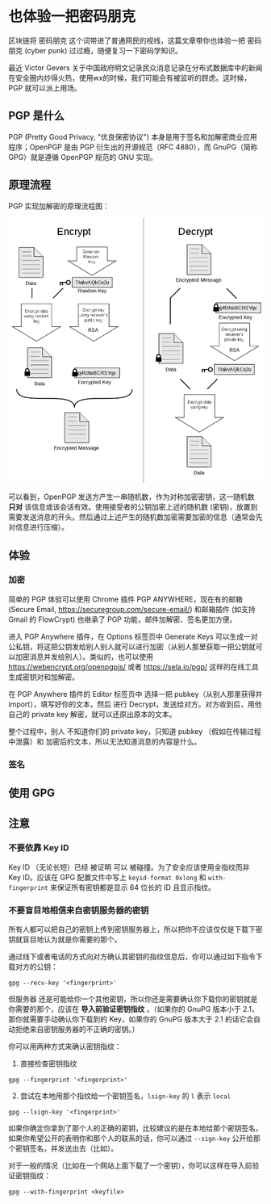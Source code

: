 # 也体验一把密码朋克

<!-- TODO
+ chrome-extension://cdlcdnmhcodhagbmljapgbjdimjckilb/html/options.html
+ https://www.google.com/search?q=pgp%E6%8C%87%E7%BA%B9&oq=pgp%E6%8C%87%E7%BA%B9&aqs=chrome..69i57.746j0j7&sourceid=chrome&ie=UTF-8
+ https://jin-yang.github.io/post/security-pgp-introduce.html
+ https://tomli.blog/pgp
+ http://www.ruanyifeng.com/blog/2013/07/gpg.html
+ https://www.jianshu.com/p/0e1e66423055
+ https://zh.moegirl.org/zh-hant/Help:PGP%E4%BD%BF%E7%94%A8%E6%96%B9%E6%B3%95
+ https://nova.moe/openpgp-best-practices-keyserver-and-configuration/
+ https://wiki.debian.org/Keysigning#Step_5:_Hand_out_your_key.27s_fingerprint
+ https://www.debian.org/events/keysigning
+ http://www.queen.clara.net/pgp/art4.html
 -->

区块链将 密码朋克 这个词带进了普通网民的视线，这篇文章带你也体验一把 密码朋克 (cyber punk) 过过瘾，随便复习一下密码学知识。

最近 Victor Gevers 关于中国政府明文记录民众消息记录在分布式数据库中的新闻在安全圈内炒得火热，使用wx的时候，我们可能会有被监听的顾虑。这时候，PGP 就可以派上用场。

<!-- TODO
你可能也发现了，我在博客首页上贴出了 自己的 PGP Public key。那么，PGP 到底是什么？如何使用呢？下面就来讲解一下 PGP。
 -->

## PGP 是什么
PGP (Pretty Good Privacy, "优良保密协议") 本身是用于签名和加解密商业应用程序；OpenPGP 是由 PGP 衍生出的开源规范（RFC 4880），而 GnuPG（简称 GPG）就是遵循 OpenPGP 规范的 GNU 实现。

## 原理流程

PGP 实现加解密的原理流程图：

![PGP](/img/pgp/PGP_diagram.png)

可以看到，OpenPGP 发送方产生一串随机数，作为对称加密密钥，这一随机数 __只对__ 该信息或该会话有效。使用接受者的公钥加密上述的随机数 (密钥)，放置到需要发送消息的开头。然后通过上述产生的随机数加密需要加密的信息（通常会先对信息进行压缩）。

## 体验

### 加密

简单的 PGP 体验可以使用 Chrome 插件 PGP ANYWHERE，现在有的邮箱 (Secure Email, https://securegroup.com/secure-email/) 和邮箱插件 (如支持 Gmail 的 FlowCrypt) 也继承了 PGP 功能，邮件加解密、签名更加方便。

进入 PGP Anywhere 插件，在 Options 标签页中 Generate Keys 可以生成一对公私钥，将这把公钥发给别人别人就可以进行加密（从别人那里获取一把公钥就可以加密消息并发给别人）。类似的，也可以使用 https://webencrypt.org/openpgpjs/ 或者 https://sela.io/pgp/ 这样的在线工具生成密钥对和加解密。

在 PGP Anywhere 插件的 Editor 标签页中 选择一把 pubkey（从别人那里获得并 import），填写好你的文本，然后 进行 Decrypt，发送给对方。对方收到后，用他自己的 private key 解密，就可以还原出原本的文本。

整个过程中，别人 不知道你们的 private key，只知道 pubkey （假如在传输过程中泄露）和 加密后的文本，所以无法知道消息的内容是什么。


### 签名



## 使用 GPG



## 注意

### 不要依靠 Key ID
Key ID （无论长短）已经 被证明 可以 被碰撞。为了安全应该使用全指纹而非 Key ID。应该在 GPG 配置文件中写上 `keyid-format 0xlong` 和 `with-fingerprint` 来保证所有密钥都是显示 64 位长的 ID 且显示指纹。


### 不要盲目地相信来自密钥服务器的密钥

所有人都可以把自己的密钥上传到密钥服务器上，所以把你不应该仅仅是下载下密钥就盲目地认为就是你需要的那个。

通过线下或者电话的方式向对方确认其密钥的指纹信息后，你可以通过如下指令下载对方的公钥：

```
gpg --recv-key '<fingerprint>'
```

但服务器 还是可能给你一个其他密钥，所以你还是需要确认你下载你的密钥就是你需要的那个，应该在 __导入前验证密钥指纹__ 。（如果你的 GnuPG 版本小于 2.1，那你就需要手动确认你下载到的 Key，如果你的 GnuPG 版本大于 2.1 的话它会自动拒绝来自密钥服务器的不正确的密钥。）

你可以用两种方式来确认密钥指纹：

1. 直接检查密钥指纹
```
gpg --fingerprint '<fingerprint>'
```
2. 尝试在本地用那个指纹给一个密钥签名，`lsign-key` 的 `l` 表示 `local`
```
gpg --lsign-key '<fingerprint>'
```

如果你确定你拿到了那个人的正确的密钥，比较建议的是在本地给那个密钥签名，如果你希望公开的表明你和那个人的联系的话，你可以通过 `--sign-key` 公开给那个密钥签名，并发送出去（比如）。


对于一般的情况（比如在一个网站上面下载了一个密钥），你可以这样在导入前验证密钥指纹：

```
gpg --with-fingerprint <keyfile>
```
